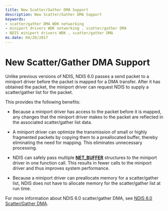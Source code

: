 ```yaml
---
title: New Scatter/Gather DMA Support
description: New Scatter/Gather DMA Support
keywords:
- scatter/gather DMA WDK networking
- miniport drivers WDK networking , scatter/gather DMA
- NDIS miniport drivers WDK , scatter/gather DMA
ms.date: 04/20/2017
---
```


# New Scatter/Gather DMA Support





Unlike previous versions of NDIS, NDIS 6.0 passes a send packet to a miniport driver before the packet is mapped for a DMA transfer. After it has obtained the packet, the miniport driver can request NDIS to supply a scatter/gather list for the packet.

This provides the following benefits:

-   Because a miniport driver has access to the packet before it is mapped, any changes that the miniport driver makes to the packet are reflected in the associated scatter/gather list data.

-   A miniport driver can optimize the transmission of small or highly fragmented packets by copying them to a preallocated buffer, thereby eliminating the need for mapping. This eliminates unnecessary processing.

-   NDIS can safely pass multiple [**NET\_BUFFER**](/windows-hardware/drivers/ddi/nbl/ns-nbl-net_buffer) structures to the miniport driver in one function call. This results in fewer calls to the miniport driver and thus improves system performance.

-   Because a miniport driver can preallocate memory for a scatter/gather list, NDIS does not have to allocate memory for the scatter/gather list at run time.

For more information about NDIS 6.0 scatter/gather DMA, see [NDIS 6.0 Scatter/Gather DMA](ndis-scatter-gather-dma.md).

 

